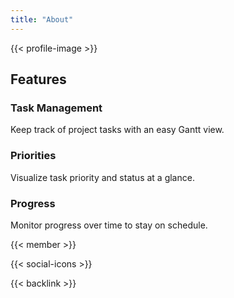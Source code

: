 ```yaml
---
title: "About"
---
```


{{< profile-image >}}

## Features

<div class="features-list">

### Task Management
<div class="feature-item">
Keep track of project tasks with an easy Gantt view.
</div>

### Priorities
<div class="feature-item">
Visualize task priority and status at a glance.
</div>

### Progress
<div class="feature-item">
Monitor progress over time to stay on schedule.
</div>

</div>

{{< member >}}

{{< social-icons >}}

{{< backlink >}}
